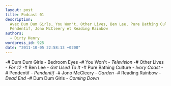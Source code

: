 ```yaml
---
layout: post
title: Podcast 01
description:
  Avec Dum Dum Girls, You Won't, Other Lives, Ben Lee, Pure Bathing Culture,
  Pendentif, Jono McCleery et Reading Rainbow
authors:
  - Dirty Henry
wordpress_id: 925
date: "2011-10-05 22:58:13 +0200"
---
```


-# Dum Dum Girls - Bedroom Eyes -# You Won't - _Television_ -# Other Lives -
_For 12_ -# Ben Lee - _Get Used To It_ -# Pure Bathing Culture - _Ivory Coast_
-# Pendentif - _Pendentif_ -# Jono McCleery - _Garden_ -# Reading Rainbow -
_Dead End_ -# Dum Dum Girls - _Coming Down_
